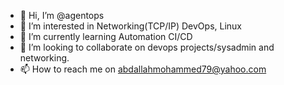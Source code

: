 - 👋 Hi, I’m @agentops
- 👀 I’m interested in Networking(TCP/IP) DevOps, Linux
- 🌱 I’m currently learning Automation CI/CD
- 💞️ I’m looking to collaborate on devops projects/sysadmin and networking.
- 📫 How to reach me on abdallahmohammed79@yahoo.com

<!---
agentops/agentops is a ✨ special ✨ repository because its `README.md` (this file) appears on your GitHub profile.
You can click the Preview link to take a look at your changes.
--->
